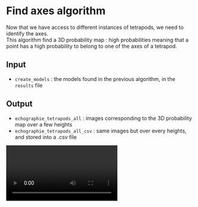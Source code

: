 # Find axes algorithm 

Now that we have access to different instances of tetrapods, we need to identify the axes.   
This algorithm find a 3D probability map : high probabilities meaning that a point has a high probability to belong to one of the axes of a tetrapod.

## Input

- `create_models` : the models found in the previous algorithm, in the `results` file

## Output 

- `echographie_tetrapods_all` : images corresponding to the 3D probability map over a few heights
- `echographie_tetrapods_all_csv` : same images but over every heights, and stored into a .csv file

<video controls>
  <source src="find_axes.mov" type="video/mov">
</video>
